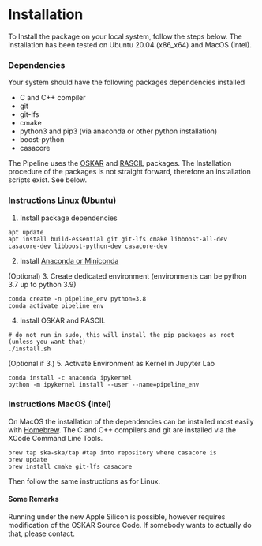# Installation

To Install the package on your local system, follow the steps below.
The installation has been tested on Ubuntu 20.04 (x86_x64) and MacOS (Intel).

### Dependencies

Your system should have the following packages dependencies installed

- C and C++ compiler
- git
- git-lfs
- cmake
- python3 and pip3 (via anaconda or other python installation)
- boost-python
- casacore

The Pipeline uses the [OSKAR](https://github.com/OxfordSKA/OSKAR) and [RASCIL](https://ska-telescope.gitlab.io/external/rascil/index.html) packages.
The Installation procedure of the packages is not straight forward, therefore an installation scripts exist. See below.

### Instructions Linux (Ubuntu)

1. Install package dependencies

````shell
apt update
apt install build-essential git git-lfs cmake libboost-all-dev casacore-dev libboost-python-dev casacore-dev
````

2. Install [Anaconda or Miniconda](https://docs.anaconda.com/anaconda/install/index.html)

(Optional) 3. Create dedicated environment (environments can be python 3.7 up to python 3.9)

```shell
conda create -n pipeline_env python=3.8
conda activate pipeline_env
```

4. Install OSKAR and RASCIL

```shell
# do not run in sudo, this will install the pip packages as root (unless you want that)
./install.sh
```

(Optional if 3.) 5. Activate Environment as Kernel in Jupyter Lab

```shell
conda install -c anaconda ipykernel
python -m ipykernel install --user --name=pipeline_env
```

### Instructions MacOS (Intel)

On MacOS the installation of the dependencies can be installed most easily with [Homebrew](https://brew.sh/).
The C and C++ compilers and git are installed via the XCode Command Line Tools.

```shell
brew tap ska-ska/tap #tap into repository where casacore is
brew update
brew install cmake git-lfs casacore 
```

Then follow the same instructions as for Linux.

#### Some Remarks

Running under the new Apple Silicon is possible, however requires modification of the OSKAR Source Code.
If somebody wants to actually do that, please contact.
